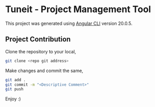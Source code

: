 # Tuneit - Project Management Tool

This project was generated using [Angular CLI](https://github.com/angular/angular-cli) version 20.0.5.

## Project Contribution

Clone the repository to your local,
```bash
git clone <repo git address>
```
Make changes and commit the same,
```bash
git add .
git commit -m "<Descriptive Comment>"
git push
```
Enjoy :)
